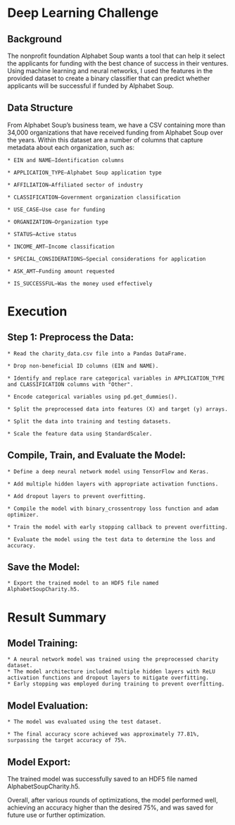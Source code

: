 # Deep Learning Challenge

## Background

The nonprofit foundation Alphabet Soup wants a tool that can help it select the applicants for funding with the best chance of success in their ventures. Using machine learning and neural networks, I used the features in the provided dataset to create a binary classifier that can predict whether applicants will be successful if funded by Alphabet Soup.

## Data Structure

From Alphabet Soup’s business team, we have a CSV containing more than 34,000 organizations that have received funding from Alphabet Soup over the years. Within this dataset are a number of columns that capture metadata about each organization, such as:

    * EIN and NAME—Identification columns

    * APPLICATION_TYPE—Alphabet Soup application type

    * AFFILIATION—Affiliated sector of industry

    * CLASSIFICATION—Government organization classification

    * USE_CASE—Use case for funding

    * ORGANIZATION—Organization type

    * STATUS—Active status

    * INCOME_AMT—Income classification

    * SPECIAL_CONSIDERATIONS—Special considerations for application

    * ASK_AMT—Funding amount requested

    * IS_SUCCESSFUL—Was the money used effectively

# Execution

## Step 1: Preprocess the Data:

    * Read the charity_data.csv file into a Pandas DataFrame.

    * Drop non-beneficial ID columns (EIN and NAME).

    * Identify and replace rare categorical variables in APPLICATION_TYPE and CLASSIFICATION columns with "Other".

    * Encode categorical variables using pd.get_dummies().

    * Split the preprocessed data into features (X) and target (y) arrays.

    * Split the data into training and testing datasets.

    * Scale the feature data using StandardScaler.



## Compile, Train, and Evaluate the Model:

    * Define a deep neural network model using TensorFlow and Keras.

    * Add multiple hidden layers with appropriate activation functions.

    * Add dropout layers to prevent overfitting.

    * Compile the model with binary_crossentropy loss function and adam optimizer.

    * Train the model with early stopping callback to prevent overfitting.

    * Evaluate the model using the test data to determine the loss and accuracy.


## Save the Model:

    * Export the trained model to an HDF5 file named AlphabetSoupCharity.h5.


# Result Summary

## Model Training:

    * A neural network model was trained using the preprocessed charity dataset.
    * The model architecture included multiple hidden layers with ReLU activation functions and dropout layers to mitigate overfitting.
    * Early stopping was employed during training to prevent overfitting.

## Model Evaluation:

    * The model was evaluated using the test dataset.

    * The final accuracy score achieved was approximately 77.81%, surpassing the target accuracy of 75%.


## Model Export:

The trained model was successfully saved to an HDF5 file named AlphabetSoupCharity.h5.

Overall, after various rounds of optimizations, the model performed well, achieving an accuracy higher than the desired 75%, and was saved for future use or further optimization.